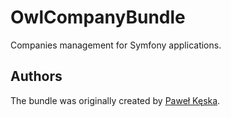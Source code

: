 OwlCompanyBundle
=====================

 Companies management for Symfony applications.

Authors
-------

The bundle was originally created by [Paweł Kęska](mailto:projekty@pawelkeska.eu).
